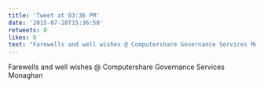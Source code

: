```yaml
---
title: 'Tweet at 03:36 PM'
date: '2015-07-28T15:36:50'
retweets: 0
likes: 0
text: "Farewells and well wishes @ Computershare Governance Services Monaghan"
---
```

Farewells and well wishes @ Computershare Governance Services Monaghan